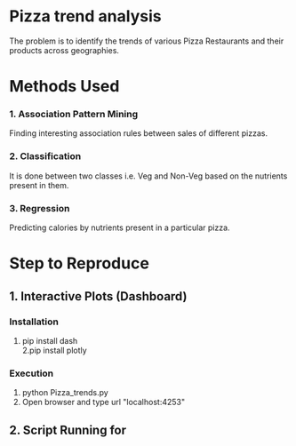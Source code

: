 # Pizza trend analysis
The problem is to identify the trends of various Pizza Restaurants and their products across geographies.
# Methods Used
### 1. Association Pattern Mining<br/> 
Finding interesting association rules between sales of different pizzas.
### 2. Classification<br/> 
It is done between two classes i.e. Veg and Non-Veg based on the nutrients present in them.
### 3. Regression<br/> 
Predicting calories by nutrients present in a particular pizza.
# Step to Reproduce
## 1. Interactive Plots (Dashboard)
### Installation
   1. pip install dash<br/>
   2.pip install plotly
### Execution
   1. python Pizza_trends.py<br/>
   2. Open browser and type url "localhost:4253"
## 2. Script Running for 

